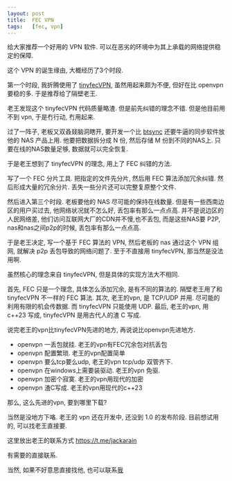 ```yaml
---
layout: post
title:  FEC VPN
tags:   [fec, vpn]
---
```


给大家推荐一个好用的 VPN 软件. 可以在恶劣的环境中为其上承载的网络提供稳定的保障.

这个 VPN 的诞生缘由, 大概经历了3个时段.

第一个时段, 我折腾使用了 [tinyfecVPN](https://github.com/wangyu-/tinyfecVPN), 虽然用起来颇为不便, 但好在比 openvpn 要稳的多.
于是推荐给了隔壁老王.

老王发现这个 tinyfecVPN 代码质量略渣. 但是前先纠错的理念不错. 但是他目前用不到 vpn, 于是冇行动, 冇用起来.

过了一阵子, 老板又双叒叕脑洞瞎开, 要开发一个比 [btsync](https://www.resilio.com/) 还要牛逼的同步软件放他的 NAS 产品上用.
他要把数据拆分成 N 份, 然后存储 M 份到不同的NAS上. 只要在线的NAS数量足够, 数据就可以完全恢复.

于是老王想到了 tinyfecVPN 的理念, 用上了 FEC 纠错的方法.

写了一个 FEC 分片工具. 把指定的文件先分片, 然后用 FEC 算法添加冗余纠错. 然后形成大量的冗余分片. 丢失一些分片还可以完整复原整个文件.

然后进入第三个时段. 老板要他的 NAS 尽可能的保持在线数量. 但是有一些西南边区的用户买过去, 他网络状况就不怎么好, 丢包率有那么一点点高.
并不是说边区的人民网络差, 他们访问互联网大厂的CDN并不慢,也不丢包, 而是这些NAS要 P2P, nas和nas之间p2p的时候, 丢包率有那么一点点高.

于是老王决定, 写一个基于 FEC 算法的 VPN, 然后老板的 nas 通过这个 VPN 组网, 就解决 p2p 丢包导致的网络问题了.
至于不直接用 tinyfecVPN, 那当然是没法用啊.

虽然核心的理念来自 tinyfecVPN, 但是具体的实现方法大不相同.

首先, FEC 只是一个理念, 具体怎么添加冗余, 是有不同的算法的. 隔壁老王用了和 tinyfecVPN 不一样的 FEC 算法.
其次, 老王的vpn, 是 TCP/UDP 并用. 尽可能的利用有限的机会传数据. 而 tinyfecVPN 只能使用 UDP.
最后, 老王的vpn, 用 c++23 写成, tinyfecVPN 是用古代人的渣 C 写成.

说完老王的vpn比tinyfecVPN先进的地方, 再说说比openvpn先进地方.

- openvpn 一丢包就挂. 老王的vpn有FEC冗余包对抗丢包
- openvpn 配置繁琐. 老王的vpn配置简单
- openvpn 要么tcp要么udp, 老王的vpn tcp/udp 双管齐下.
- openvpn 在windows上需要装驱动. 老王的vpn 免驱.
- openvpn 加密个寂寞. 老王的vpn用现代的加密
- openvpn 渣C写成. 老王的vpn用现代的c++23

那么, 这么先进的vpn, 要到哪里下载?

当然是没地方下咯. 老王的 vpn 还在开发中, 还没到 1.0 的发布阶段.
目前想试用的, 可以找老王直接要.

这里放出老王的联系方式 https://t.me/jackarain

有需要的直接联系.

当然, 如果不好意思直接找他, 也可以联系[我](https://t.me/microcai)
